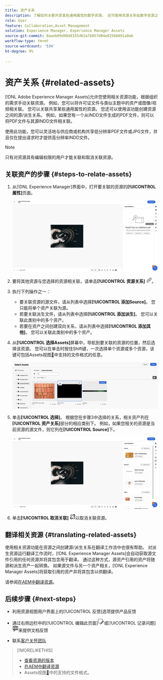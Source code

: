 ```yaml
---
title: 资产关系
description: 了解如何关联共享某些通用属性的数字资源。 还可使用资源关系在数字资源之间创建源派生的关系。
role: User
feature: Collaboration,Asset Management
solution: Experience Manager, Experience Manager Assets
source-git-commit: 0aaeb09d90d8155d62a7b057d04e82568091a0ab
workflow-type: tm+mt
source-wordcount: '534'
ht-degree: 9%

---
```


# 资产关系 {#related-assets}

[!DNL Adobe Experience Manager Assets]允许您使用相关资源功能，根据组织的需求手动关联资源。 例如，您可以将许可证文件与类似主题中的资产或图像/视频相关联。 您可以关联共享某些通用属性的资源。 您还可以使用该功能创建资源之间的源/派生关系。 例如，如果您有一个从INDD文件生成的PDF文件，则可以将PDF文件与其源INDD文件相关联。

使用此功能，您可以灵活地与供应商或机构共享低分辨率PDF文件或JPG文件，并且仅在提出请求时才提供高分辨率INDD文件。

>[!NOTE]
>
>只有对资源具有编辑权限的用户才能关联和取消关联资源。

## 关联资产的步骤 {#steps-to-relate-assets}

1. 从[!DNL Experience Manager]界面中，打开要关联的资源的&#x200B;**[!UICONTROL 属性]**&#x200B;页面。

   ![打开资产的“属性”页面以关联该资产](assets/asset-properties-relate-assets.png)

1. 要将其他资源与您选择的资源相关联，请单击&#x200B;**[!UICONTROL 资源关系]** ![相关资源](assets/do-not-localize/link-relate.png)。
1. 执行下列操作之一：

   * 要关联资源的源文件，请从列表中选择&#x200B;**[!UICONTROL 添加Source]**。 您只能将单个资产关联为源。
   * 若要关联派生文件，请从列表中选择&#x200B;**[!UICONTROL 添加派生]**。 您可以关联此类别中的多个资产。
   * 若要在资产之间创建双向关系，请从列表中选择&#x200B;**[!UICONTROL 添加其他]**。 您可以关联此类别中的多个资产。

1. 从&#x200B;**[!UICONTROL 选择Assets]**&#x200B;屏幕中，导航到要关联的资源的位置，然后选择该资源。 您可以在单击时按住Shift键，一次选择单个资源或多个资源，该键可包括Assets视图[&#128279;](supported-file-formats.md)中支持的文件格式的任意。

   ![添加相关资源](assets/add-related-asset.png)

1. 单击&#x200B;**[!UICONTROL 选择]**。 根据您在步骤3中选择的关系，相关资产列在&#x200B;**[!UICONTROL 资产关系]**&#x200B;部分的相应类别下。 例如，如果您相关的资源是当前资源的源文件，则它列在&#x200B;**[!UICONTROL Source]**&#x200B;下。

   ![Assets关系示例](assets/asset-relations-example.png)

1. 单击&#x200B;**[!UICONTROL 取消关联]** ![取消关联可用于每个部分([!UICONTROL Source]、[!UICONTROL 派生]和[!UICONTROL 其他])中所有相关资源的资源](assets/do-not-localize/link-unrelate-icon.png)以取消关联资源。

## 翻译相关资源 {#translating-related-assets}

使用相关资源功能在资源之间创建源/派生关系在翻译工作流中也很有帮助。 对派生资源运行翻译工作流时，[!DNL Experience Manager Assets]会自动获取源文件引用的任何资源并将其包含用于翻译。 通过这种方式，源资产引用的资产将随源和派生资产一起转换。 如果源文件与另一个资产相关，[!DNL Experience Manager Assets]将获取引用的资产并将其包含以供翻译。

请参阅[在AEM中翻译资源](https://experienceleague.adobe.com/zh-hans/docs/experience-manager-cloud-service/content/assets/admin/translate-assets)。

## 后续步骤 {#next-steps}

* 利用资源视图用户界面上的[!UICONTROL 反馈]选项提供产品反馈

* 通过右侧边栏中的[!UICONTROL 编辑此页面]![编辑页面](assets/do-not-localize/edit-page.png)或[!UICONTROL 记录问题]![创建 GitHub 问题](assets/do-not-localize/github-issue.png)来提供文档反馈

* 联系[客户关怀团队](https://experienceleague.adobe.com/zh-hans?support-solution=General#support)

>[!MORELIKETHIS]
>
>* [查看资源的版本](manage-organize.md#view-versions)
>* [在AEM中翻译资源](https://experienceleague.adobe.com/zh-hans/docs/experience-manager-cloud-service/content/assets/admin/translate-assets)
>* Assets视图[&#128279;](supported-file-formats.md)中的支持的文件格式。
